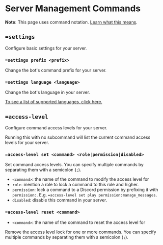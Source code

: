 # Server Management Commands

**Note:** This page uses command notation. [Learn what this means](/commands/notation).

## `=settings`

Configure basic settings for your server.

### `=settings prefix <prefix>`

Change the bot's command prefix for your server.

### `=settings language <language>`

Change the bot's language in your server.

[To see a list of supported languages, click here.](../i18n/languages.md)

## `=access-level`

Configure command access levels for your server.

Running this with no subcommand will list the current command access levels for your server.

### `=access-level set <command> <role|permission|disabled>`

Set command access levels. You can specify multiple commands by separating them with a semicolon (`;`).

- `<command>`: the name of the command to modify the access level for
- `role`: mention a role to lock a command to this role and higher.
- `permission`: lock a command to a Discord permission by prefixing it with `permission:`. E.g. `=access-level set play permission:manage_messages`.
- `disabled`: disable this command in your server.

### `=access-level reset <command>`

- `<command>`: the name of the command to reset the access level for

Remove the access level lock for one or more commands. You can specify multiple commands by separating them with a semicolon (`;`).
